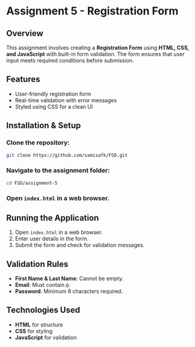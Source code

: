 # Assignment 5 - Registration Form

## Overview
This assignment involves creating a **Registration Form** using **HTML, CSS, and JavaScript** with built-in form validation. The form ensures that user input meets required conditions before submission.

## Features
- User-friendly registration form  
- Real-time validation with error messages  
- Styled using CSS for a clean UI  

## Installation & Setup
### Clone the repository:
```bash
git clone https://github.com/samisafk/FSD.git
```

### Navigate to the assignment folder:
```bash
cd FSD/assignment-5
```

### Open `index.html` in a web browser.


## Running the Application
1. Open `index.html` in a web browser.  
2. Enter user details in the form.  
3. Submit the form and check for validation messages.  

## Validation Rules
- **First Name & Last Name**: Cannot be empty.  
- **Email**: Must contain `@`.  
- **Password**: Minimum 8 characters required.  

## Technologies Used
- **HTML** for structure  
- **CSS** for styling  
- **JavaScript** for validation  
